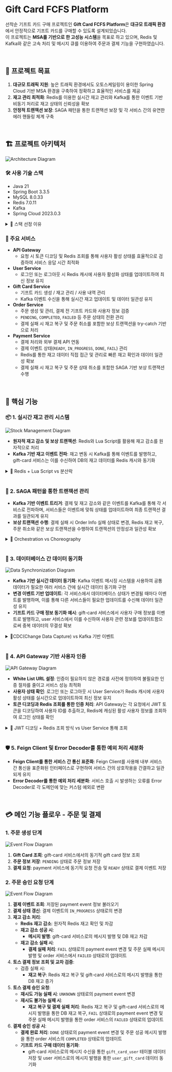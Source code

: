 # Gift Card FCFS Platform

선착순 기프트 카드 구매 프로젝트인 **Gift Card FCFS Platform**은 **대규모 트래픽 환경**에서 안정적으로 기프트 카드를 구매할 수 있도록 설계되었습니다.  
이 프로젝트는 **MSA를 기반으로 한 고성능 시스템**을 목표로 하고 있으며, Redis 및 Kafka와 같은 고속 처리 및 메시지 큐를 이용하여 주문과 결제 기능을 구현하였습니다.

<br>

## 🚀 프로젝트 목표

1. **대규모 트래픽 지원**: 높은 트래픽 환경에서도 오토스케일링이 용이한 Spring Cloud 기반 MSA 환경을 구축하여 정확하고 효율적인 서비스를 제공
2. **재고 관리 최적화**: Redis를 이용한 실시간 재고 관리와 Kafka를 통한 이벤트 기반 비동기 처리로 재고 상태의 신뢰성을 확보
3. **안정적 트랜잭션 보장**: SAGA 패턴을 통한 트랜잭션 보장 및 각 서비스 간의 유연한 에러 핸들링 체계 구축

<br>

## 🏗 프로젝트 아키텍처

![Architecture Diagram](https://github.com/user-attachments/assets/44693dab-56b6-4a45-8f73-7551342e2fed)

### 🛠 사용 기술 스택

- Java 21
- Spring Boot 3.3.5
- MySQL 8.0.33
- Redis 7.0.11
- Kafka
- Spring Cloud 2023.0.3

<details>
<summary>📌 스택 선정 이유</summary>

- Redis: 실시간 재고 관리 및 활성 사용자 상태 캐싱으로 빠르고 안정적인 데이터 접근 제공 가능
- Kafka: 높은 트래픽을 처리하며 서비스 간 데이터 동기화 및 트랜잭션 관리에 적합
- Spring Cloud: 모든 서비스가 Spring 기반으로 개발되고 있어 기존 기술 스택과의 높은 호환성과 생산성을 제공하여 선택

</details>

### 🧩 주요 서비스

- **API Gateway**
    - 요청 시 토큰 디코딩 및 Redis 조회를 통해 사용자 활성 상태를 효율적으로 검증하여 서비스 응답 시간 최적화
- **User Service**
    - 로그인 또는 로그아웃 시 Redis 캐시에 사용자 활성화 상태를 업데이트하여 최신 정보 유지
- **Gift Card Service**
    - 기프트 카드 생성 / 재고 관리 / 사용 내역 관리
    - Kafka 이벤트 수신을 통해 실시간 재고 업데이트 및 데이터 일관성 유지
- **Order Service**
    - 주문 생성 및 관리, 결제 전 기프트 카드와 사용자 정보 검증
    - `PENDING`, `COMPLETED`, `FAILED` 등 주문 상태의 전환 관리
    - 결제 실패 시 재고 복구 및 주문 취소를 포함한 보상 트랜잭션을 try-catch 기반으로 처리
- **Payment Service**
    - 결제 처리와 외부 결제 API 연동
    - 결제 이벤트 상태(`READY`, `IN_PROGRESS`, `DONE`, `FAIL`) 관리
    - Redis를 통한 재고 데이터 직접 접근 및 관리로 빠른 재고 확인과 데이터 일관성 확보
    - 결제 실패 시 재고 복구 및 주문 상태 취소를 포함한 SAGA 기반 보상 트랜잭션 수행

<br>

## 🔑 핵심 기능

### 📦 1. **실시간 재고 관리 시스템**

![Stock Management Diagram](https://github.com/user-attachments/assets/8f7e6f5a-1e74-49f8-baab-20b2c8f015e6)

- **원자적 재고 감소 및 보상 트랜잭션**: Redis와 Lua Script를 활용해 재고 감소를 원자적으로 처리
- **Kafka 기반 재고 이벤트 전파**: 재고 변동 시 Kafka를 통해 이벤트를 발행하고, gift-card 서비스는 이를 수신하여 DB의 재고 데이터를 Redis 캐시와 동기화

<details>
<summary>📌 Redis + Lua Script vs 분산락</summary>

|         **방식**         | **장점**                                                                             | **단점**                                                                            |
|:----------------------:|:-----------------------------------------------------------------------------------|:----------------------------------------------------------------------------------|
| **Redis + Lua Script** | - 원자적 연산 가능: Lua Script로 재고 감소와 검증을 한 번에 처리<br>- 고성능: 단일 Redis 인스턴스에서 처리되므로 속도가 빠름 | - 단일 실패 지점: Redis가 단일 장애 지점(SPOF)이 될 수 있음<br>- 복잡한 복구: Lua Script 오류 발생 시 디버깅 어려움 |
|        **분산락**         | - 명시적 락 관리 가능: 재고 감소 처리에서 충돌을 최소화                                                  | - 높은 지연 시간: 락 획득과 해제 과정에서 성능 저하 가능<br>- 복잡성 증가: 분산락 구현 및 관리가 복잡                   |

- **최종 선정 이유**
    - 대규모 트래픽 처리와 높은 성능을 위해 Redis + Lua Script를 선택

</details>

<br>

### 🔄 2. **SAGA 패턴을 통한 트랜잭션 관리**

- **Kafka 기반 이벤트 트리거**: 결제 및 재고 감소와 같은 이벤트를 Kafka를 통해 각 서비스로 전파하며, 서비스들은 이벤트에 맞춰 상태를 업데이트하여 최종 트랜잭션 결과를 일관되게 유지
- **보상 트랜잭션 수행**: 결제 실패 시 Order Info 실패 상태로 변경, Redis 재고 복구, 주문 취소와 같은 보상 트랜잭션을 수행하여 트랜잭션의 안정성과 일관성 확보

<details>
<summary>📌 Orchestration vs Choreography</summary>

|      **방식**       | **장점**                                                              | **단점**                                                                  |
|:-----------------:|:--------------------------------------------------------------------|:------------------------------------------------------------------------|
| **Orchestration** | - 중앙 제어: 중앙 서비스가 전체 트랜잭션 흐름을 관리<br>- 디버깅 용이: 트랜잭션 상태를 한 곳에서 모니터링 가능 | - 단일 실패 지점: 오케스트레이터 장애 시 트랜잭션 진행 불가<br>- 복잡성 증가: 오케스트레이터의 로직이 복잡해질 수 있음 |
| **Choreography**  | - 분산 처리: 각 서비스가 독립적으로 이벤트를 처리<br>- 확장성: 서비스 간 결합도가 낮아 유연한 확장이 가능    | - 디버깅 어려움: 트랜잭션 상태 추적이 어려움<br>- 복잡성 증가: 이벤트 흐름을 이해하고 관리하기 어려움           |

- **최종 선정 이유**
    - 현재 서비스 간 직접적으로 SAGA 패턴을 활용하여 Choreography 방식을 채택
    - 비록 디버깅과 상태 추적이 어려울 수 있지만, 각 서비스 간 이벤트 흐름과 상태 전파를 명확히 설계하여 보완

</details>

<br>

### 🔗 3. **데이터베이스 간 데이터 동기화**

![Data Synchronization Diagram](https://github.com/user-attachments/assets/d3bc8233-fe2f-4fdf-b2e1-840aa3cc9d05)

- **Kafka 기반 실시간 데이터 동기화**: Kafka 이벤트 메시징 시스템을 사용하여 공통 데이터가 필요한 여러 서비스 간에 실시간 데이터 동기화 구현
- **변경 이벤트 기반 업데이트**: 각 서비스에서 데이터베이스 상태가 변경될 때마다 이벤트를 발행하며, 이를 통해 다른 서비스들이 필요한 업데이트를 수신해 데이터 일관성 유지
- **기프트 카드 구매 정보 동기화 예시**: gift-card 서비스에서 사용자 구매 정보를 이벤트로 발행하고, user 서비스에서 이를 수신하여 사용자 관련 정보를 업데이트함으로써 중복 데이터의 무결성 확보

<details>
<summary>📌CDC(Change Data Capture) vs Kafka 기반 이벤트</summary>

|      **방식**      | **장점**                                                                     | **단점**                                                                            |
|:----------------:|:---------------------------------------------------------------------------|:----------------------------------------------------------------------------------|
|     **CDC**      | - 실시간 동기화 가능: DB 로그 기반으로 데이터 변경 사항 감지<br>- 변경 최소화: 기존 DB 구조에 직접적인 변경 필요 없음 | - 초기 설정 복잡: CDC 도구 설치 및 설정이 복잡할 수 있음<br>- 성능 이슈: DB 변경 로그를 지속적으로 모니터링하므로 DB 부하 증가 |
| **Kafka 기반 이벤트** | - 유연성: 이벤트를 자유롭게 설계 가능하며, 특정 서비스에 최적화 가능<br>- 확장성: 대규모 트래픽을 안정적으로 처리 가능    | - 이벤트 손실 가능성: 구성 관리 실패 시 데이터 손실 위험<br>- 초기 구현 비용: 이벤트 설계 및 처리 로직 구축 필요            |

- **최종 선정 이유**
    - Kafka의 확장성과 유연성 덕분에 대규모 트래픽을 처리할 수 있으며, 실시간 데이터 동기화에도 적합하다 판단하여 Kafka 기반 이벤트 방식을 선택

</details>

<br>

### 🔐 4. **API Gateway 기반 사용자 인증**

![API Gateway Diagram](https://github.com/user-attachments/assets/94014662-421e-4541-98b1-fcec9f4775c3)

- **White List URL 설정**: 인증이 필요하지 않은 경로를 사전에 정의하여 불필요한 인증 절차를 줄이고 서비스 성능 최적화
- **사용자 상태 확인**: 로그인 또는 로그아웃 시 User Service가 Redis 캐시에 사용자 활성 상태를 실시간으로 업데이트하여 최신 정보 유지
- **토큰 디코딩과 Redis 조회를 통한 인증 처리**: API Gateway는 각 요청에서 JWT 토큰을 디코딩하여 사용자 ID를 추출하고, Redis에 캐싱된 활성 사용자 정보를 조회하여 로그인 상태를 확인

<details>
<summary>📌 JWT 디코딩 + Redis 조회 방식 vs User Service 통해 조회</summary>

|         **방식**         | **장점**                                                                                                                                               | **단점**                                                                                        |
|:----------------------:|:-----------------------------------------------------------------------------------------------------------------------------------------------------|:----------------------------------------------------------------------------------------------|
| **JWT 디코딩 + Redis 조회** | - 빠른 인증 처리 가능: Redis는 메모리 기반이라 조회 속도가 빠름<br>- User Service 부하 감소: 모든 요청이 User Service를 경유하지 않음<br>- 실시간 상태 반영 가능: Redis 캐시를 업데이트하여 로그아웃이나 비활성화 상태 반영 | - Redis 캐시의 추가 관리 필요: 캐시 만료나 동기화 문제 발생 가능<br>- 데이터 정합성 이슈 가능: Redis와 DB 간 동기화 실패 시 데이터 불일치 가능 |
| **User Service 직접 조회** | - 데이터 정확성 보장: 항상 최신 데이터 조회 가능<br>- 캐시 동기화 문제 없음: Redis를 사용하지 않으므로 관리 필요 없음                                                                           | - 높은 부하: 모든 요청이 User Service를 경유하여 성능 저하 가능<br>- 확장성 부족: 트래픽 증가 시 병목 현상 발생 가능                 |

- **최종 선정 이유**
    - Redis 기반 인증 처리가 더 높은 성능을 제공하며, 불필요한 리소스 소모를 줄일 수 있어 대규모 트래픽 환경에 적합하다고 판단

</details>

<br>

### 🛡 5. **Feign Client 및 Error Decoder를 통한 예외 처리 세분화**

- **Feign Client를 통한 서비스 간 통신 표준화**: Feign Client를 사용해 내부 서비스 간 통신을 표준화된 인터페이스로 구현하여 서비스 간의 상호작용을 간결하고 일관되게 유지
- **Error Decoder를 통한 예외 처리 세분화**: 서비스 호출 시 발생하는 오류를 Error Decoder로 각 도메인에 맞는 커스텀 예외로 변환

<br>

## 💳 메인 기능 플로우 - 주문 및 결제

### 1. 주문 생성 단계

![Event Flow Diagram](https://github.com/user-attachments/assets/554ca29f-efb3-4719-90e2-cd65d8459814)

1. **Gift Card 조회**: gift-card 서비스에서의 동기적 gift card 정보 조회
2. **주문 정보 저장**: `PENDING` 상태로 주문 정보 저장
3. **결제 요청**: payment 서비스에 동기적 요청 전송 및 `READY` 상태로 결제 이벤트 저장

### 2. 주문 승인 요청 단계

![Event Flow Diagram](https://github.com/user-attachments/assets/d73d7203-27df-4a16-b547-e716faf0bb5b)

1. **결제 이벤트 조회**: 저장된 payment event 정보 불러오기
2. **결제 상태 갱신**: 결제 이벤트의 `IN_PROGRESS` 상태로의 변경
3. **재고 감소 처리**:
    - **Redis 재고 감소**: 원자적 Redis 재고 확인 및 차감
    - **재고 감소 성공 시**:
        - **메시지 발행**: gift-card 서비스로의 메시지 발행 및 DB 재고 차감
    - **재고 감소 실패 시**:
        - **결제 실패 처리**: `FAIL` 상태로의 payment event 변경 및 주문 실패 메시지 발행 및 order 서비스에서 `FAILED` 상태로의 업데이트
4. **토스 결제 정보 조회 및 교차 검증**:
    - 검증 실패 시:
        - **재고 복구**: Redis 재고 복구 및 gift-card 서비스로의 메시지 발행을 통한 DB 재고 증가
5. **토스 결제 승인 요청**:
    - **재시도 가능 실패 시**: `UNKNOWN` 상태로의 payment event 변경
    - **재시도 불가능 실패 시**:
        - **재고 복구 및 결제 실패 처리**: Redis 재고 복구 및 gift-card 서비스로의 메시지 발행을 통한 DB 재고 복구, `FAIL` 상태로의 payment event 변경 및 주문 실패
          메시지 발행을 통한 order 서비스의 `FAILED` 상태로의 업데이트
6. **결제 승인 성공 시**:
    - **결제 완료 처리**: `DONE` 상태로의 payment event 변경 및 주문 성공 메시지 발행을 통한 order 서비스의 `COMPLETED` 상태로의 업데이트
    - **기프트 카드 구매 데이터 동기화**:
        - gift-card 서비스로의 메시지 수신을 통한 `gift_card_user` 테이블 데이터 저장 및 user 서비스로의 메시지 발행을 통한 `user_gift_card` 데이터 동기화

<br>
